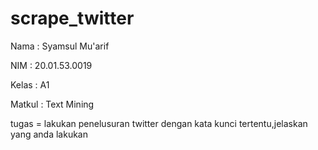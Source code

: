 # scrape_twitter
Nama : Syamsul Mu'arif

NIM : 20.01.53.0019

Kelas : A1

Matkul : Text Mining

tugas = lakukan penelusuran twitter dengan kata kunci tertentu,jelaskan yang anda lakukan
